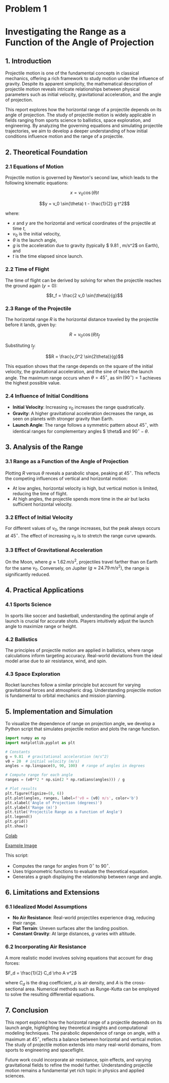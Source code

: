 # Problem 1
# Investigating the Range as a Function of the Angle of Projection  

## 1. Introduction  

Projectile motion is one of the fundamental concepts in classical mechanics, offering a rich framework to study motion under the influence of gravity. Despite its apparent simplicity, the mathematical description of projectile motion reveals intricate relationships between physical parameters such as initial velocity, gravitational acceleration, and the angle of projection.  

This report explores how the horizontal range of a projectile depends on its angle of projection. The study of projectile motion is widely applicable in fields ranging from sports science to ballistics, space exploration, and engineering. By analyzing the governing equations and simulating projectile trajectories, we aim to develop a deeper understanding of how initial conditions influence motion and the range of a projectile.  

## 2. Theoretical Foundation  

### 2.1 Equations of Motion  

Projectile motion is governed by Newton's second law, which leads to the following kinematic equations:  

$$x = v_0 \cos(\theta) t$$

$$y = v_0 \sin(\theta) t - \frac{1}{2} g t^2$$

where:  
- $x$ and $y$ are the horizontal and vertical coordinates of the projectile at time $t$,  
- $v_0$ is the initial velocity,  
- $\theta$ is the launch angle,  
- $g$ is the acceleration due to gravity (typically $ 9.81 \, m/s^2$ on Earth), and  
- $t$ is the time elapsed since launch.  

### 2.2 Time of Flight  

The time of flight can be derived by solving for when the projectile reaches the ground again $(y = 0)$:  

$$t_f = \frac{2 v_0 \sin(\theta)}{g}$$

### 2.3 Range of the Projectile  

The horizontal range $R$ is the horizontal distance traveled by the projectile before it lands, given by:  

$$R = v_0 \cos(\theta)t_f$$

Substituting $t_f$:  

$$R = \frac{v_0^2 \sin(2\theta)}{g}$$

This equation shows that the range depends on the square of the initial velocity, the gravitational acceleration, and the sine of twice the launch angle. The maximum range occurs when $\theta = 45^\circ$, as $\sin(90^\circ) = 1$ achieves the highest possible value.

### 2.4 Influence of Initial Conditions  

- **Initial Velocity**: Increasing $v_0$ increases the range quadratically.  
- **Gravity**: A higher gravitational acceleration decreases the range, as seen on planets with stronger gravity than Earth.  
- **Launch Angle**: The range follows a symmetric pattern about $45^\circ$, with identical ranges for complementary angles $ \theta$ and $90^\circ - \theta$.  

## 3. Analysis of the Range  

### 3.1 Range as a Function of the Angle of Projection  

Plotting $R$ versus $\theta$ reveals a parabolic shape, peaking at $45^\circ$. This reflects the competing influences of vertical and horizontal motion:  

- At low angles, horizontal velocity is high, but vertical motion is limited, reducing the time of flight.  
- At high angles, the projectile spends more time in the air but lacks sufficient horizontal velocity.  

### 3.2 Effect of Initial Velocity  

For different values of $v_0$, the range increases, but the peak always occurs at $45^\circ$. The effect of increasing $v_0$ is to stretch the range curve upwards.  

### 3.3 Effect of Gravitational Acceleration  

On the Moon, where $g \approx 1.62 \, m/s^2$, projectiles travel farther than on Earth for the same $v_0$. Conversely, on Jupiter $(g \approx 24.79 \, m/s^2)$, the range is significantly reduced.  

## 4. Practical Applications  

### 4.1 Sports Science  

In sports like soccer and basketball, understanding the optimal angle of launch is crucial for accurate shots. Players intuitively adjust the launch angle to maximize range or height.  

### 4.2 Ballistics  

The principles of projectile motion are applied in ballistics, where range calculations inform targeting accuracy. Real-world deviations from the ideal model arise due to air resistance, wind, and spin.  

### 4.3 Space Exploration  

Rocket launches follow a similar principle but account for varying gravitational forces and atmospheric drag. Understanding projectile motion is fundamental to orbital mechanics and mission planning.  

## 5. Implementation and Simulation  

To visualize the dependence of range on projection angle, we develop a Python script that simulates projectile motion and plots the range function.  

```python
import numpy as np
import matplotlib.pyplot as plt

# Constants
g = 9.81  # gravitational acceleration (m/s^2)
v0 = 20  # initial velocity (m/s)
angles = np.linspace(0, 90, 100)  # range of angles in degrees

# Compute range for each angle
ranges = (v0**2 * np.sin(2 * np.radians(angles))) / g

# Plot results
plt.figure(figsize=(8, 6))
plt.plot(angles, ranges, label=f'v0 = {v0} m/s', color='b')
plt.xlabel('Angle of Projection (degrees)')
plt.ylabel('Range (m)')
plt.title('Projectile Range as a Function of Angle')
plt.legend()
plt.grid()
plt.show()
```
[Colab](https://colab.research.google.com/drive/1hoZNFeee6syi7Yc08jQ9eyxHDQqNKHz7?authuser=1#scrollTo=MhV99wEBVqMB)

[Example Image](https://github.com/mirsaddoyan/solutions_repo/blob/main/docs/1%20Physics/1%20Mechanics/Unknown-8.png?raw=true)


This script:  
- Computes the range for angles from $0^\circ$ to $90^\circ$.  
- Uses trigonometric functions to evaluate the theoretical equation.  
- Generates a graph displaying the relationship between range and angle.  

## 6. Limitations and Extensions  

### 6.1 Idealized Model Assumptions  

- **No Air Resistance**: Real-world projectiles experience drag, reducing their range.  
- **Flat Terrain**: Uneven surfaces alter the landing position.  
- **Constant Gravity**: At large distances, $g$ varies with altitude.  

### 6.2 Incorporating Air Resistance  

A more realistic model involves solving equations that account for drag forces:  

$F_d = \frac{1}{2} C_d \rho A v^2$

where $C_d$ is the drag coefficient, $\rho$ is air density, and $A$ is the cross-sectional area. Numerical methods such as Runge-Kutta can be employed to solve the resulting differential equations.  

## 7. Conclusion  

This report explored how the horizontal range of a projectile depends on its launch angle, highlighting key theoretical insights and computational modeling techniques. The parabolic dependence of range on angle, with a maximum at $45^\circ$, reflects a balance between horizontal and vertical motion. The study of projectile motion extends into many real-world domains, from sports to engineering and spaceflight.  

Future work could incorporate air resistance, spin effects, and varying gravitational fields to refine the model further. Understanding projectile motion remains a fundamental yet rich topic in physics and applied sciences.
